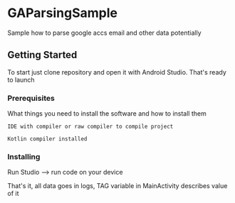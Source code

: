 # GAParsingSample

Sample how to parse google accs email and other data potentially

## Getting Started

To start just clone repository and open it with Android Studio. That's ready to launch

### Prerequisites

What things you need to install the software and how to install them

```
IDE with compiler or raw compiler to compile project
```

```
Kotlin compiler installed
```

### Installing

Run Studio --> run code on your device

That's it, all data goes in logs, TAG variable in MainActivity describes value of it
